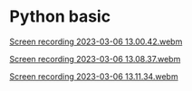 # Python basic


[Screen recording 2023-03-06 13.00.42.webm](https://user-images.githubusercontent.com/109696840/223164993-1fe66d3c-bef9-4f8c-858d-555f6f1ba8cc.webm)





[Screen recording 2023-03-06 13.08.37.webm](https://user-images.githubusercontent.com/109696840/223166231-5a2bd7ca-3a89-488a-9be3-f50048fbe6dd.webm)




[Screen recording 2023-03-06 13.11.34.webm](https://user-images.githubusercontent.com/109696840/223167291-792b3298-96a7-463d-95cc-c99e7d13f9df.webm)

